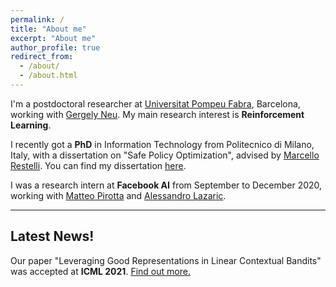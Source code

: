 ```yaml
---
permalink: /
title: "About me"
excerpt: "About me"
author_profile: true
redirect_from: 
  - /about/
  - /about.html
---
```

I'm a postdoctoral researcher at [Universitat Pompeu Fabra](https://www.upf.edu/web/ai-ml), Barcelona, working with [Gergely Neu](http://cs.bme.hu/~gergo/). My main research interest  is **Reinforcement Learning**.

I recently got a **PhD** in Information Technology from Politecnico di Milano, Italy, with a dissertation on "Safe Policy Optimization", advised by [Marcello Restelli](https://restelli.faculty.polimi.it/MyWebSite/index.shtml). You can find my dissertation [here](http://hdl.handle.net/10589/170196). 

I was a research intern at **Facebook AI** from September to December 2020, working with [Matteo Pirotta](https://teopir.github.io/) and [Alessandro Lazaric](https://dblp.org/pid/36/321.html).

---

## Latest News!

Our paper "Leveraging Good Representations in Linear Contextual Bandits" was accepted at **ICML 2021**. [Find out more.](https://proceedings.mlr.press/v139/papini21a.html)
